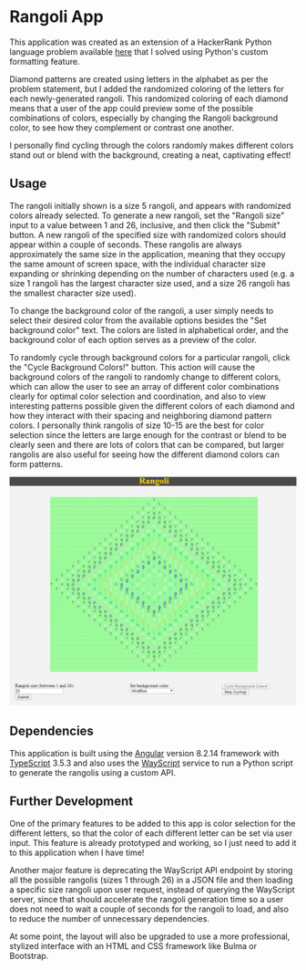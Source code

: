 # Rangoli App

This application was created as an extension of a HackerRank Python language problem available [here](https://www.hackerrank.com/challenges/alphabet-rangoli/problem) that I solved using Python's custom formatting feature.

Diamond patterns are created using letters in the alphabet as per the problem
statement, but I added the randomized coloring of the letters for each newly-generated rangoli. This randomized coloring of each diamond means that a user of the app could preview some of the possible combinations of colors, especially by changing the Rangoli background color, to see how they complement or contrast one another.

I personally find cycling through the colors randomly makes different colors stand out or blend with the background, creating a neat, captivating effect!

## Usage

The rangoli initially shown is a size 5 rangoli, and appears with randomized colors already selected. To generate a new rangoli, set the "Rangoli size" input to a value between 1 and 26, inclusive, and then click the "Submit" button. A new rangoli of the specified size with randomized colors should appear within a couple of seconds. These rangolis are always approximately the same size in the application, meaning that they occupy the same amount of screen space, with the individual character size expanding or shrinking depending on the number of characters used (e.g. a size 1 rangoli has the largest character size used, and a size 26 rangoli has the smallest character size used).

To change the background color of the rangoli, a user simply needs to select their desired color from the available options besides the "Set background color" text. The colors are listed in alphabetical order, and the background color of each option serves as a preview of the color.

To randomly cycle through background colors for a particular rangoli, click the "Cycle Background Colors!" button. This action will cause the background colors of the rangoli to randomly change to different colors, which can allow the user to see an array of different color combinations clearly for optimal color selection and coordination, and also to view interesting patterns possible given the different colors of each diamond and how they interact with their spacing and neighboring diamond pattern colors. I personally think rangolis of size 10-15 are the best for color selection since the letters are large enough for the contrast or blend to be clearly seen and there are lots of colors that can be compared, but larger rangolis are also useful for seeing how the different diamond colors can form patterns.

<img src="src/assets/rangoli_app.gif">

## Dependencies

This application is built using the [Angular](https://angularjs.org/) version 8.2.14 framework with [TypeScript](https://www.typescriptlang.org/) 3.5.3 and also uses the [WayScript](https://wayscript.com/) service to run a Python script to generate the rangolis using a custom API.

## Further Development

One of the primary features to be added to this app is color selection for the different letters, so that the color of each different letter can be set via user input. This feature is already prototyped and working, so I just need to add it to this application when I have time!

Another major feature is deprecating the WayScript API endpoint by storing all the possible rangolis (sizes 1 through 26) in a JSON file and then loading a specific size rangoli upon user request, instead of querying the WayScript server, since that should accelerate the rangoli generation time so a user does not need to wait a couple of seconds for the rangoli to load, and also to reduce the number of unnecessary dependencies.

At some point, the layout will also be upgraded to use a more professional, stylized interface with an HTML and CSS framework like Bulma or Bootstrap.
